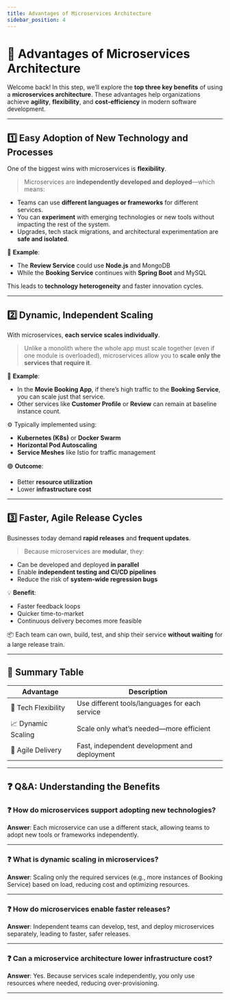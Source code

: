 ```yaml
---
title: Advantages of Microservices Architecture
sidebar_position: 4
---
```


# 🚀 Advantages of Microservices Architecture

Welcome back! In this step, we’ll explore the **top three key benefits** of
using a **microservices architecture**. These advantages help organizations
achieve **agility**, **flexibility**, and **cost-efficiency** in modern software
development.

---

## 1️⃣ Easy Adoption of New Technology and Processes

One of the biggest wins with microservices is **flexibility**.

> Microservices are **independently developed and deployed**—which means:

- Teams can use **different languages or frameworks** for different services.
- You can **experiment** with emerging technologies or new tools without
  impacting the rest of the system.
- Upgrades, tech stack migrations, and architectural experimentation are **safe
  and isolated**.

🎯 **Example**:

- The **Review Service** could use **Node.js** and MongoDB
- While the **Booking Service** continues with **Spring Boot** and MySQL

This leads to **technology heterogeneity** and faster innovation cycles.

---

## 2️⃣ Dynamic, Independent Scaling

With microservices, **each service scales individually**.

> Unlike a monolith where the whole app must scale together (even if one module
> is overloaded), microservices allow you to **scale only the services that
> require it**.

📌 **Example**:

- In the **Movie Booking App**, if there’s high traffic to the **Booking
  Service**, you can scale just that service.
- Other services like **Customer Profile** or **Review** can remain at baseline
  instance count.

⚙️ Typically implemented using:

- **Kubernetes (K8s)** or **Docker Swarm**
- **Horizontal Pod Autoscaling**
- **Service Meshes** like Istio for traffic management

🟢 **Outcome**:

- Better **resource utilization**
- Lower **infrastructure cost**

---

## 3️⃣ Faster, Agile Release Cycles

Businesses today demand **rapid releases** and **frequent updates**.

> Because microservices are **modular**, they:

- Can be developed and deployed **in parallel**
- Enable **independent testing and CI/CD pipelines**
- Reduce the risk of **system-wide regression bugs**

💡 **Benefit**:

- Faster feedback loops
- Quicker time-to-market
- Continuous delivery becomes more feasible

📦 Each team can own, build, test, and ship their service **without waiting**
for a large release train.

---

## 📝 Summary Table

| Advantage           | Description                                    |
| ------------------- | ---------------------------------------------- |
| 🧪 Tech Flexibility | Use different tools/languages for each service |
| 📈 Dynamic Scaling  | Scale only what’s needed—more efficient        |
| 🚀 Agile Delivery   | Fast, independent development and deployment   |

---

## ❓ Q&A: Understanding the Benefits

### ❓ How do microservices support adopting new technologies?

**Answer**: Each microservice can use a different stack, allowing teams to adopt
new tools or frameworks independently.

---

### ❓ What is dynamic scaling in microservices?

**Answer**: Scaling only the required services (e.g., more instances of Booking
Service) based on load, reducing cost and optimizing resources.

---

### ❓ How do microservices enable faster releases?

**Answer**: Independent teams can develop, test, and deploy microservices
separately, leading to faster, safer releases.

---

### ❓ Can a microservice architecture lower infrastructure cost?

**Answer**: Yes. Because services scale independently, you only use resources
where needed, reducing over-provisioning.

---
